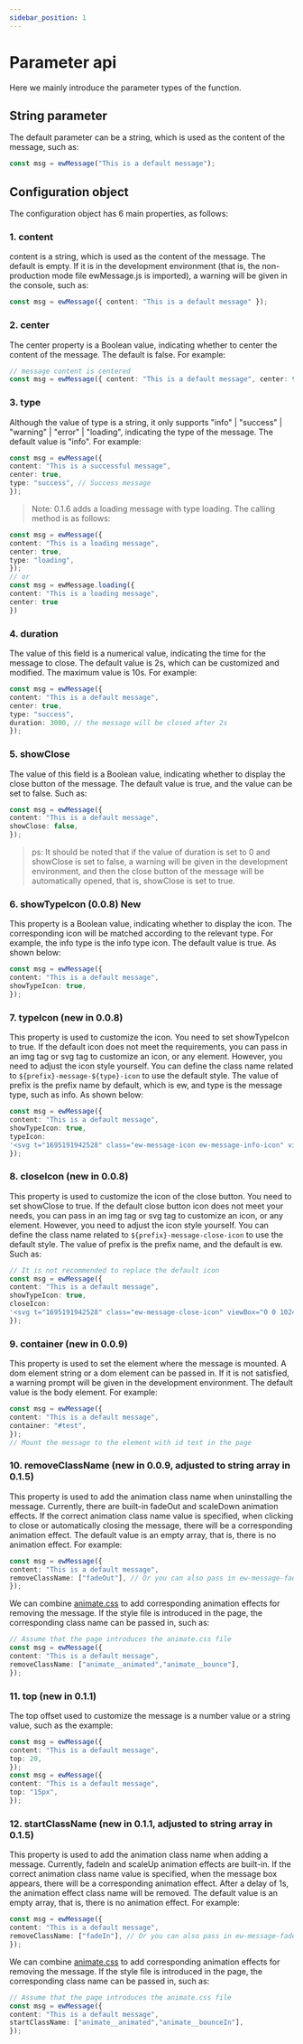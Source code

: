 ```yaml
---
sidebar_position: 1
---
```


# Parameter api

Here we mainly introduce the parameter types of the function.

## String parameter

The default parameter can be a string, which is used as the content of the message, such as:

```ts
const msg = ewMessage("This is a default message");
```

## Configuration object

The configuration object has 6 main properties, as follows:

### 1. content

content is a string, which is used as the content of the message. The default is empty. If it is in the development environment (that is, the non-production mode file ewMessage.js is imported), a warning will be given in the console, such as:

```ts
const msg = ewMessage({ content: "This is a default message" });
```

### 2. center

The center property is a Boolean value, indicating whether to center the content of the message. The default is false. For example:

```ts
// message content is centered
const msg = ewMessage({ content: "This is a default message", center: true });
```

### 3. type

Although the value of type is a string, it only supports "info" | "success" | "warning" | "error" | "loading", indicating the type of the message. The default value is "info". For example:

```ts
const msg = ewMessage({
content: "This is a successful message",
center: true,
type: "success", // Success message
});
```

> Note: 0.1.6 adds a loading message with type loading. The calling method is as follows:

```ts
const msg = ewMessage({
content: "This is a loading message",
center: true,
type: "loading",
});
// or
const msg = ewMessage.loading({
content: "This is a loading message",
center: true
})
```

### 4. duration

The value of this field is a numerical value, indicating the time for the message to close. The default value is 2s, which can be customized and modified. The maximum value is 10s. For example:

```ts
const msg = ewMessage({
content: "This is a default message",
center: true,
type: "success",
duration: 3000, // the message will be closed after 2s
});
```

### 5. showClose

The value of this field is a Boolean value, indicating whether to display the close button of the message. The default value is true, and the value can be set to false. Such as:

```ts
const msg = ewMessage({
content: "This is a default message",
showClose: false,
});
```

> ps: It should be noted that if the value of duration is set to 0 and showClose is set to false, a warning will be given in the development environment, and then the close button of the message will be automatically opened, that is, showClose is set to true.

### 6. showTypeIcon (0.0.8) New

This property is a Boolean value, indicating whether to display the icon. The corresponding icon will be matched according to the relevant type. For example, the info type is the info type icon. The default value is true. As shown below:

```ts
const msg = ewMessage({
content: "This is a default message",
showTypeIcon: true,
});
```

### 7. typeIcon (new in 0.0.8)

This property is used to customize the icon. You need to set showTypeIcon to true. If the default icon does not meet the requirements, you can pass in an img tag or svg tag to customize an icon, or any element. However, you need to adjust the icon style yourself. You can define the class name related to `${prefix}-message-${type}-icon` to use the default style. The value of prefix is ​​the prefix name by default, which is ew, and type is the message type, such as info. As shown below:

```ts
const msg = ewMessage({
content: "This is a default message",
showTypeIcon: true,
typeIcon:
'<svg t="1695191942528" class="ew-message-icon ew-message-info-icon" viewBox="0 0 1024 1024" version="1.1" xmlns="http://www.w3.org/2000/svg" p-id="7731" id="mx_n_1695191942529"><path d="M512 1024A512 512 0 1 1 512 0a512 512 0 0 1 0 1024zM448 448v384h128V448H448z m0-256v128h128V192H448z" fill="#1677ff" p-id="7732"></path></svg>',
});
```

### 8. closeIcon (new in 0.0.8)

This property is used to customize the icon of the close button. You need to set showClose to true. If the default close button icon does not meet your needs, you can pass in an img tag or svg tag to customize an icon, or any element. However, you need to adjust the icon style yourself. You can define the class name related to `${prefix}-message-close-icon` to use the default style. The value of prefix is ​​the prefix name, and the default is ew. Such as:

```ts
// It is not recommended to replace the default icon
const msg = ewMessage({
content: "This is a default message",
showTypeIcon: true,
closeIcon:
'<svg t="1695191942528" class="ew-message-close-icon" viewBox="0 0 1024 1024" version="1.1" xmlns="http://www.w3.org/2000/svg" p-id="7731" id="mx_n_1695191942529"><path d="M512 1024A512 512 0 1 1 512 0a512 512 0 0 1 0 1024zM448 448v384h128V448H448z m0-256v128h128V192H448z" fill="#1677ff" p-id="7732"></path></svg>',
});
```

### 9. container (new in 0.0.9)

This property is used to set the element where the message is mounted. A dom element string or a dom element can be passed in. If it is not satisfied, a warning prompt will be given in the development environment. The default value is the body element. For example:

```ts
const msg = ewMessage({
content: "This is a default message",
container: "#test",
});
// Mount the message to the element with id test in the page
```

### 10. removeClassName (new in 0.0.9, adjusted to string array in 0.1.5)

This property is used to add the animation class name when uninstalling the message. Currently, there are built-in fadeOut and scaleDown animation effects. If the correct animation class name value is specified, when clicking to close or automatically closing the message, there will be a corresponding animation effect. The default value is an empty array, that is, there is no animation effect. For example:

```ts
const msg = ewMessage({
content: "This is a default message",
removeClassName: ["fadeOut"], // Or you can also pass in ew-message-fadeOut
});
```

We can combine [animate.css](https://animate.style/) to add corresponding animation effects for removing the message. If the style file is introduced in the page, the corresponding class name can be passed in, such as:

```ts
// Assume that the page introduces the animate.css file
const msg = ewMessage({
content: "This is a default message",
removeClassName: ["animate__animated","animate__bounce"],
});
```

### 11. top (new in 0.1.1)

The top offset used to customize the message is a number value or a string value, such as the example:

```ts
const msg = ewMessage({
content: "This is a default message",
top: 20,
});
const msg = ewMessage({
content: "This is a default message",
top: "15px",
});
```

### 12. startClassName (new in 0.1.1, adjusted to string array in 0.1.5)

This property is used to add the animation class name when adding a message. Currently, fadeIn and scaleUp animation effects are built-in. If the correct animation class name value is specified, when the message box appears, there will be a corresponding animation effect. After a delay of 1s, the animation effect class name will be removed. The default value is an empty array, that is, there is no animation effect. For example:

```ts
const msg = ewMessage({
content: "This is a default message",
removeClassName: ["fadeIn"], // Or you can also pass in ew-message-fadeIn
});
```

We can combine [animate.css](https://animate.style/) to add corresponding animation effects for removing the message. If the style file is introduced in the page, the corresponding class name can be passed in, such as:

```ts
// Assume that the page introduces the animate.css file
const msg = ewMessage({
content: "This is a default message",
startClassName: ["animate__animated","animate__bounceIn"],
});
```